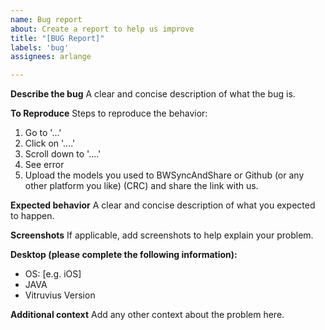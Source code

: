 ```yaml
---
name: Bug report
about: Create a report to help us improve
title: "[BUG Report]"
labels: 'bug'
assignees: arlange

---
```


**Describe the bug**
A clear and concise description of what the bug is.

**To Reproduce**
Steps to reproduce the behavior:
1. Go to '...'
2. Click on '....'
3. Scroll down to '....'
4. See error
5. Upload the models you used to BWSyncAndShare or Github (or any other platform you like) (CRC) and share the link with us.

**Expected behavior**
A clear and concise description of what you expected to happen.

**Screenshots**
If applicable, add screenshots to help explain your problem.

**Desktop (please complete the following information):**
 - OS: [e.g. iOS]
 - JAVA
 - Vitruvius Version

**Additional context**
Add any other context about the problem here.
